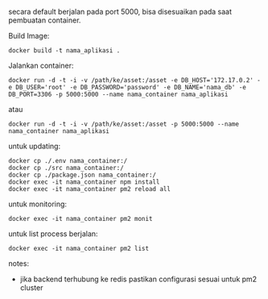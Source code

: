 

secara default berjalan pada port 5000, bisa disesuaikan pada saat pembuatan container.

Build Image:
```
docker build -t nama_aplikasi .
```
Jalankan container:
```
docker run -d -t -i -v /path/ke/asset:/asset -e DB_HOST='172.17.0.2' -e DB_USER='root' -e DB_PASSWORD='password' -e DB_NAME='nama_db' -e DB_PORT=3306 -p 5000:5000 --name nama_container nama_aplikasi
```
atau
```
docker run -d -t -i -v /path/ke/asset:/asset -p 5000:5000 --name nama_container nama_aplikasi
```


untuk updating:
```
docker cp ./.env nama_container:/
docker cp ./src nama_container:/
docker cp ./package.json nama_container:/
docker exec -it nama_container npm install
docker exec -it nama_container pm2 reload all
```

untuk monitoring:
```
docker exec -it nama_container pm2 monit
```

untuk list process berjalan:
```
docker exec -it nama_container pm2 list
```

notes:
- jika backend terhubung ke redis pastikan configurasi sesuai untuk pm2 cluster
